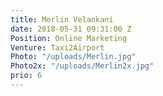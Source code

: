 ```yaml
---
title: Merlin Velankani
date: 2018-05-31 09:31:00 Z
Position: Online Marketing
Venture: Taxi2Airport
Photo: "/uploads/Merlin.jpg"
Photo2x: "/uploads/Merlin2x.jpg"
prio: 6
---
```


